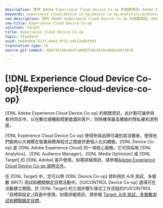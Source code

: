 ```yaml
---
description: 提供 Adobe Experience Cloud Device Co-op 的相關資訊。Adobe Experience Cloud Device Co-op 計劃可讓參與者共同合作，以在數位接觸點間更能識別客戶，同時確保最高層級的隱私權和透明度。
keywords: experience cloud;device co-op;device co op;analytics;audience manager;aam;media optimizer;裝置圖表
seo-description: 提供 Adobe Experience Cloud Device Co-op 的相關資訊。Adobe Experience Cloud Device Co-op 計劃可讓參與者共同合作，以在數位接觸點間更能識別客戶，同時確保最高層級的隱私權和透明度。
seo-title: Experience Cloud Device Co-op
solution: Target
title: Experience Cloud Device Co-op
topic: Standard
uuid: b689a964-613f-4a64-9f15-e9111e6bf945
translation-type: ht
source-git-commit: 9b8f39240cbbd7a494d74dc0016ed666a58fd870

---
```



# [!DNL Experience Cloud Device Co-op]{#experience-cloud-device-co-op}

[!DNL Adobe Experience Cloud Device Co-op] 的相關資訊，此計劃可讓參與者共同合作，以在數位接觸點間更能識別客戶，同時確保最高層級的隱私權和透明度。

[!DNL Experience Cloud Device Co-op] 使得參與品牌可識別其消費者，使得他們能夠以大規模在裝置與應用程式之間提供更個人化的體驗。[!DNL Device Co-op] 是 [!DNL Adobe Experience Cloud] 的一項核心服務。它可供採用 [!DNL Analytics]、[!DNL Audience Manager]、[!DNL Media Optimizer] 或 [!DNL Target] 的 [!DNL Adobe] 客戶使用。如需詳細資訊，請參閱[Adobe Experience Cloud Device Co-op 說明文件](https://marketing.adobe.com/resources/help/zh_TW/mcdc/)。

在 [!DNL Target] 中，您可以將 [!DNL Device Co-op] 資料用於 A/B 測試、多變數 (MVT) 測試和體驗鎖定目標活動中。[!UICONTROL Device Co-op] 選項可在活動建立期間，於 [!DNL Target] 的三個步驟引導式工作流程的[!UICONTROL 「目標與設定」]頁面中使用。如需詳細資訊，請參閱 [Target: A/B 測試、多變數測試和體驗鎖定目標](https://marketing.adobe.com/resources/help/zh_TW/mcdc/mcdc-target.html)。
